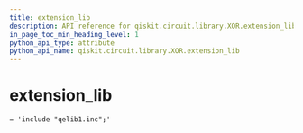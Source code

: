 ```yaml
---
title: extension_lib
description: API reference for qiskit.circuit.library.XOR.extension_lib
in_page_toc_min_heading_level: 1
python_api_type: attribute
python_api_name: qiskit.circuit.library.XOR.extension_lib
---
```


# extension\_lib

<span id="qiskit.circuit.library.XOR.extension_lib" />

`= 'include "qelib1.inc";'`

